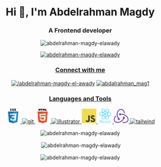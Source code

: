 <h1 align="center">Hi 👋, I'm Abdelrahman Magdy</h1>
<h3 align="center">A Frontend developer</h3>

<p align="center">
  <img
    src="https://komarev.com/ghpvc/?username=abdelrahman-magdy-elawady&label=Profile%20views&color=0e75b6&style=flat"
    alt="abdelrahman-magdy-elawady"
  />
</p>

<p align="center">
  <a href="https://github.com/ryo-ma/github-profile-trophy"
    ><img
      src="https://github-profile-trophy.vercel.app/?username=abdelrahman-magdy-elawady"
      alt="abdelrahman-magdy-elawady"
  /></a>
</p>

<h3 align="center" style="text-decoration-line: underline">Connect with me</h3>
<p align="center">
  <a href="https://www.linkedin.com/in/abdelrahman-magdy-elawady/" target="blank"
    ><img
      align="center"
      src="https://raw.githubusercontent.com/rahuldkjain/github-profile-readme-generator/master/src/images/icons/Social/linked-in-alt.svg"
      alt="/abdelrahman-magdy-el-awady"
      height="30"
      width="40"
  /></a>
  <a href="https://www.hackerrank.com/abdalrahman_mag1" target="blank"
    ><img
      align="center"
      src="https://raw.githubusercontent.com/rahuldkjain/github-profile-readme-generator/master/src/images/icons/Social/hackerrank.svg"
      alt="abdalrahman_mag1"
      height="30"
      width="40"
  /></a>
</p>

<h3 align="center" style="text-decoration-line: underline">
  Languages and Tools
</h3>
<p align="center">
  <a href="https://www.w3schools.com/css/" target="_blank" rel="noreferrer">
    <img
      src="https://raw.githubusercontent.com/devicons/devicon/master/icons/css3/css3-original-wordmark.svg"
      alt="css3"
      width="40"
      height="40"
    />
  </a>
  <a href="https://git-scm.com/" target="_blank" rel="noreferrer">
    <img
      src="https://www.vectorlogo.zone/logos/git-scm/git-scm-icon.svg"
      alt="git"
      width="40"
      height="40"
    />
  </a>
  <a href="https://www.w3.org/html/" target="_blank" rel="noreferrer">
    <img
      src="https://raw.githubusercontent.com/devicons/devicon/master/icons/html5/html5-original-wordmark.svg"
      alt="html5"
      width="40"
      height="40"
    />
  </a>
  <a
    href="https://www.adobe.com/in/products/illustrator.html"
    target="_blank"
    rel="noreferrer"
  >
    <img
      src="https://www.vectorlogo.zone/logos/adobe_illustrator/adobe_illustrator-icon.svg"
      alt="illustrator"
      width="40"
      height="40"
    />
  </a>
  <a
    href="https://developer.mozilla.org/en-US/docs/Web/JavaScript"
    target="_blank"
    rel="noreferrer"
  >
    <img
      src="https://raw.githubusercontent.com/devicons/devicon/master/icons/javascript/javascript-original.svg"
      alt="javascript"
      width="40"
      height="40"
    />
  </a>
  <a href="https://reactjs.org/" target="_blank" rel="noreferrer">
    <img
      src="https://raw.githubusercontent.com/devicons/devicon/master/icons/react/react-original-wordmark.svg"
      alt="react"
      width="40"
      height="40"
    />
  </a>
  <a href="https://redux.js.org" target="_blank" rel="noreferrer">
    <img
      src="https://raw.githubusercontent.com/devicons/devicon/master/icons/redux/redux-original.svg"
      alt="redux"
      width="40"
      height="40"
    />
  </a>
  <a href="https://tailwindcss.com/" target="_blank" rel="noreferrer">
    <img
      src="https://www.vectorlogo.zone/logos/tailwindcss/tailwindcss-icon.svg"
      alt="tailwind"
      width="40"
      height="40"
    />
  </a>
</p>

<p align="center">
  <img
    align="center"
    src="https://github-readme-stats.vercel.app/api/top-langs?username=abdelrahman-magdy-elawady&show_icons=true&locale=en&layout=compact"
    alt="abdelrahman-magdy-elawady"
  />
</p>

<p align="center">
  &nbsp;<img
    align="center"
    src="https://github-readme-stats.vercel.app/api?username=abdelrahman-magdy-elawady&show_icons=true&locale=en"
    alt="abdelrahman-magdy-elawady"
  />
</p>

<p align="center">
  <img
    align="center"
    src="https://github-readme-streak-stats.herokuapp.com/?user=abdelrahman-magdy-elawady&"
    alt="abdelrahman-magdy-elawady"
  />
</p>
